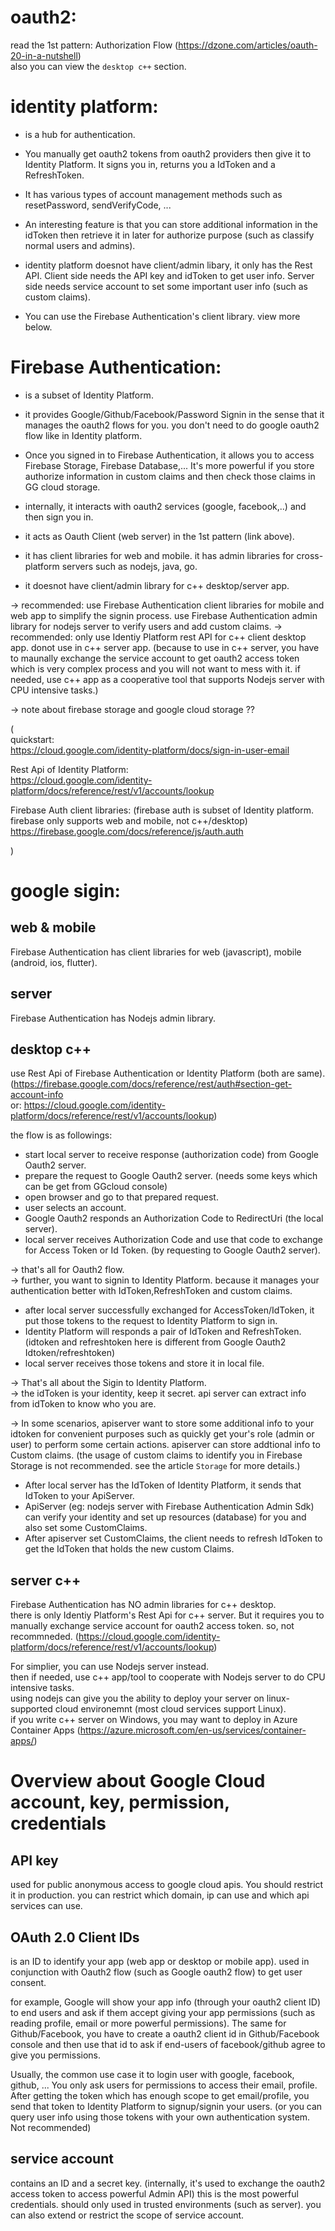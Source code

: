
# oauth2:
read the 1st pattern: Authorization Flow (https://dzone.com/articles/oauth-20-in-a-nutshell)  
also you can view the `desktop c++` section.

# identity platform:
- is a hub for authentication. 
- You manually get oauth2 tokens from oauth2 providers then give it to Identity Platform. It signs you in, returns you a IdToken and a RefreshToken.
- It has various types of account management methods such as resetPassword, sendVerifyCode, ...
- An interesting feature is that you can store additional information in the idToken then retrieve it in later for authorize purpose (such as classify normal users and admins). 

- identity platform doesnot have client/admin libary, it only has the Rest API. Client side needs the API key and idToken to get user info. Server side needs service account to set some important user info (such as custom claims). 
- You can use the Firebase Authentication's client library. view more below.

# Firebase Authentication:
- is a subset of Identity Platform.
- it provides Google/Github/Facebook/Password Signin in the sense that it manages the oauth2 flows for you. you don't need to do google oauth2 flow like in Identity platform.
- Once you signed in to Firebase Authentication, it allows you to access Firebase Storage, Firebase Database,... It's more powerful if you store authorize information in custom claims and then check those claims in GG cloud storage.

- internally, it interacts with oauth2 services (google, facebook,..) and then sign you in.
- it acts as Oauth Client (web server) in the 1st pattern (link above).

- it has client libraries for web and mobile. it has admin libraries for cross-platform servers such as nodejs, java, go.
- it doesnot have client/admin library for c++ desktop/server app.


-> recommended: use Firebase Authentication client libraries for mobile and web app to simplify the signin process. use Firebase Authentication admin library for nodejs server to verify users and add custom claims.
-> recommended: only use Identiy Platform rest API for c++ client desktop app. donot use in c++ server app. 
(because to use in c++ server, you have to maunally exchange the service account to get oauth2 access token which is very complex process and you will not want to mess with it. if needed, use c++ app as a cooperative tool that supports Nodejs server with CPU intensive tasks.) 

-> note about firebase storage and google cloud storage ??

(  
quickstart:  
https://cloud.google.com/identity-platform/docs/sign-in-user-email

Rest Api of Identity Platform:  
https://cloud.google.com/identity-platform/docs/reference/rest/v1/accounts/lookup

Firebase Auth client libraries: (firebase auth is subset of Identity platform. firebase only supports web and mobile, not c++/desktop)  
https://firebase.google.com/docs/reference/js/auth.auth

)

# google sigin:
## web & mobile
Firebase Authentication has client libraries for web (javascript), mobile (android, ios, flutter).  

## server
Firebase Authentication has Nodejs admin library.

## desktop c++
use Rest Api of Firebase Authentication or Identity Platform (both are same).  
(https://firebase.google.com/docs/reference/rest/auth#section-get-account-info  
or: https://cloud.google.com/identity-platform/docs/reference/rest/v1/accounts/lookup)

the flow is as followings:  
- start local server to receive response (authorization code) from Google Oauth2 server.
- prepare the request to Google Oauth2 server. (needs some keys which can be get from GGcloud console)
- open browser and go to that prepared request.
- user selects an account.
- Google Oauth2 responds an Authorization Code to RedirectUri (the local server).
- local server receives Authorization Code and use that code to exchange for Access Token or Id Token.
(by requesting to Google Oauth2 server).

-> that's all for Oauth2 flow.  
-> further, you want to signin to Identity Platform. because it manages your authentication better with IdToken,RefreshToken and custom claims.   

- after local server successfully exchanged for AccessToken/IdToken, it put those tokens to the request to Identity Platform to sign in.  
- Identity Platform will responds a pair of IdToken and RefreshToken.  
(idtoken and refreshtoken here is different from Google Oauth2 Idtoken/refreshtoken)
- local server receives those tokens and store it in local file.

-> That's all about the Sigin to Identity Platform.  
-> the idToken is your identity, keep it secret. api server can extract info from idToken to know who you are.

-> In some scenarios, apiserver want to store some additional info to your idtoken for convenient purposes such as quickly get your's role (admin or user) to perform some certain actions. apiserver can store addtional info to Custom claims.
(the usage of custom claims to identify you in Firebase Storage is not recommended. see the article `Storage` for more details.)

- After local server has the IdToken of Identity Platform, it sends that IdToken to your ApiServer.
- ApiServer (eg: nodejs server with Firebase Authentication Admin Sdk) can verify your identity and set up resources (database) for you and also set some CustomClaims.
- After apiserver set CustomClaims, the client needs to refresh IdToken to get the IdToken that holds the new custom Claims.

## server c++
Firebase Authentication has NO admin libraries for c++ desktop.  
there is only Identiy Platform's Rest Api for c++ server. But it requires you to manually exchange service account for oauth2 access token. so, not recommneded. 
(https://cloud.google.com/identity-platform/docs/reference/rest/v1/accounts/lookup)

For simplier, you can use Nodejs server instead.   
then if needed, use c++ app/tool to cooperate with Nodejs server to do CPU intensive tasks.  
using nodejs can give you the ability to deploy your server on linux-supported cloud environemnt (most cloud services support Linux).  
if you write c++ server on Windows, you may want to deploy in Azure Container Apps (https://azure.microsoft.com/en-us/services/container-apps/)


# Overview about Google Cloud account, key, permission, credentials
## API key
used for public anonymous access to google cloud apis.
You should restrict it in production. you can restrict which domain, ip can use and which api services can use.

## OAuth 2.0 Client IDs
is an ID to identify your app (web app or desktop or mobile app).
used in conjunction with Oauth2 flow (such as Google oauth2 flow) to get user consent.

for example, Google will show your app info (through your oauth2 client ID) to end users and ask if them accept giving your app permissions (such as reading profile, email or more powerful permissions).
The same for Github/Facebook, you have to create a oauth2 client id in Github/Facebook console and then use that id to ask if end-users of facebook/github agree to give you permissions.

Usually, the common use case it to login user with google, facebook, github, ... You only ask users for permissions to access their email, profile. After getting the token which has enough scope to get email/profile, you send that token to Identity Platform to signup/signin your users. (or you can query user info using those tokens with your own authentication system. Not recommended)

## service account
contains an ID and a secret key. (internally, it's used to exchange the oauth2 access token to access powerful Admin API)
this is the most powerful credentials. should only used in trusted environments (such as server).
you can also extend or restrict the scope of service account. 


